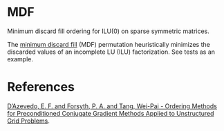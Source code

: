 # MDF

Minimum discard fill ordering for ILU(0) on sparse symmetric matrices.

The [minimum discard fill](https://doi.org/10.1137/0613057) (MDF) permutation heuristically minimizes the discarded values of an incomplete LU (ILU) factorization. See tests as an example.

# References
[D’Azevedo, E. F. and Forsyth, P. A. and Tang, Wei-Pai - Ordering Methods for Preconditioned Conjugate Gradient Methods Applied to Unstructured Grid Problems](https://doi.org/10.1137/0613057).